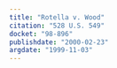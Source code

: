 ```yaml
---
title: "Rotella v. Wood"
citation: "528 U.S. 549"
docket: "98-896"
publishdate: "2000-02-23"
argdate: "1999-11-03"
---
```

